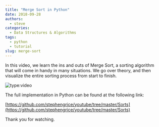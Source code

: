 ```yaml
---
title: "Merge Sort in Python"
date: 2018-09-28
authors:
  - steve
categories:
  - Data Structures & Algorithms
tags:
  - python
  - tutorial
slug: merge-sort
---
```


In this video, we learn the ins and outs of Merge Sort, a sorting algorithm that will come in handy in many situations.  We go over theory, and then visualize the entire sorting process from start to finish.

<!-- more -->

![type:video](https://www.youtube.com/embed/syHhPKK00Rc)

The full implementation in Python can be found at the following link:

[https://github.com/stephengrice/youtube/tree/master/Sorts](https://github.com/stephengrice/youtube/tree/master/Sorts)

Thank you for watching.
